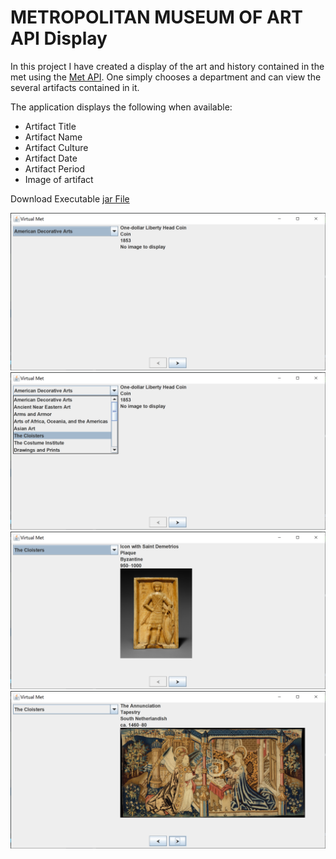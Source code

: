 # METROPOLITAN MUSEUM OF ART API Display

In this project I have created a display of the art and history contained in the met using the [Met API](https://metmuseum.github.io "Met API Documentation").
One simply chooses a department and can view the several artifacts contained in it.

The application displays the following when available:

* Artifact Title
* Artifact Name
* Artifact Culture
* Artifact Date
* Artifact Period
* Image of artifact


Download Executable [jar File](https://github.com/shweinfeld/virtual-met/blob/master/build/libs/virtual-met-1.0-SNAPSHOT.jar)

![Initial Screen](screenshots/VM1.png)
![ComboBox](screenshots/VM2.png)
![Choosing new department](screenshots/VM3.png)
!["next" display](screenshots/VM4.png)
